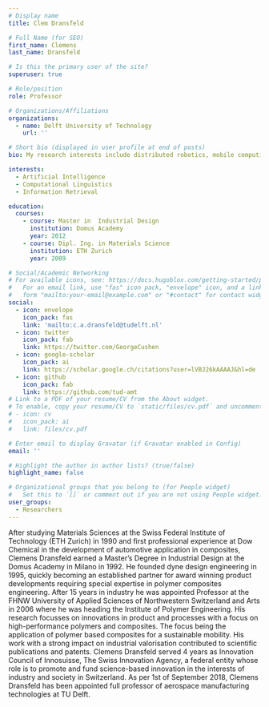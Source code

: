 ```yaml
---
# Display name
title: Clem Dransfeld

# Full Name (for SEO)
first_name: Clemens
last_name: Dransfeld

# Is this the primary user of the site?
superuser: true

# Role/position
role: Professor

# Organizations/Affiliations
organizations:
  - name: Delft University of Technology
    url: ''

# Short bio (displayed in user profile at end of posts)
bio: My research interests include distributed robotics, mobile computing and programmable matter.

interests:
  - Artificial Intelligence
  - Computational Linguistics
  - Information Retrieval

education:
  courses:
    - course: Master in  Industrial Design
      institution: Domus Academy
      year: 2012
    - course: Dipl. Ing. in Materials Science
      institution: ETH Zurich
      year: 2009

# Social/Academic Networking
# For available icons, see: https://docs.hugoblox.com/getting-started/page-builder/#icons
#   For an email link, use "fas" icon pack, "envelope" icon, and a link in the
#   form "mailto:your-email@example.com" or "#contact" for contact widget.
social:
  - icon: envelope
    icon_pack: fas
    link: 'mailto:c.a.dransfeld@tudelft.nl'
  - icon: twitter
    icon_pack: fab
    link: https://twitter.com/GeorgeCushen
  - icon: google-scholar
    icon_pack: ai
    link: https://scholar.google.ch/citations?user=lVBJ26kAAAAJ&hl=de
  - icon: github
    icon_pack: fab
    link: https://github.com/tud-amt
# Link to a PDF of your resume/CV from the About widget.
# To enable, copy your resume/CV to `static/files/cv.pdf` and uncomment the lines below.
# - icon: cv
#   icon_pack: ai
#   link: files/cv.pdf

# Enter email to display Gravatar (if Gravatar enabled in Config)
email: ''

# Highlight the author in author lists? (true/false)
highlight_name: false

# Organizational groups that you belong to (for People widget)
#   Set this to `[]` or comment out if you are not using People widget.
user_groups:
  - Researchers
---
```


After studying Materials Sciences at the Swiss Federal Institute of Technology (ETH Zurich) in 1990 and first professional experience at Dow Chemical in the development of automotive application in composites, Clemens Dransfeld earned a Master’s Degree in Industrial Design at the Domus Academy in Milano in 1992. He founded dyne design engineering in 1995, quickly becoming an established partner for award winning product developments requiring special expertise in polymer composites engineering. After 15 years in industry he was appointed Professor at the FHNW University of Applied Sciences of Northwestern Switzerland and Arts in 2006 where he was heading the Institute of Polymer Engineering. His research focusses on innovations in product and processes with a focus on high-performance polymers and composites. The focus being the application of polymer based composites for a sustainable mobility. His work with a strong impact on industrial valorisation contributed to scientific publications and patents. Clemens Dransfeld served 4 years as  Innovation Council of Innosuisse, The Swiss Innovation Agency, a federal entity whose role is to promote and fund science-based innovation in the interests of industry and society in Switzerland. As per 1st of September 2018, Clemens Dransfeld has been appointed full professor of aerospace manufacturing technologies at TU Delft.
